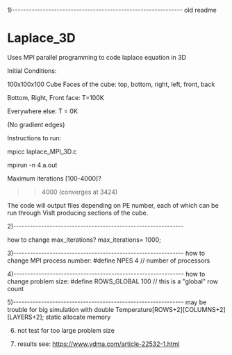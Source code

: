 
1)-------------------------------------------------------------
old readme
# Laplace_3D
Uses MPI parallel programming to code laplace equation in 3D


Initial Conditions:

100x100x100 Cube
Faces of the cube: top, bottom, right, left, front, back

Bottom, Right, Front face: T=100K

Everywhere else: T = 0K

(No gradient edges)


Instructions to run:

mpicc laplace_MPI_3D.c

mpirun -n 4 a.out

Maximum iterations [100-4000]?
>>4000 (converges at 3424)


The code will output files depending on PE number, each of which can be run through VisIt
producing sections of the cube.

2)-------------------------------------------------------------

how to change max_iterations?
max_iterations= 1000; 

3)-------------------------------------------------------------
how to change MPI process number:
#define NPES           4       // number of processors

4)-------------------------------------------------------------
how to change problem size:
#define ROWS_GLOBAL  100         // this is a "global" row count


5)-------------------------------------------------------------
may be trouble for big simulation with double Temperature[ROWS+2][COLUMNS+2][LAYERS+2];
static allocate memory

6) not test for too large problem size

7) results see: https://www.ydma.com/article-22532-1.html


